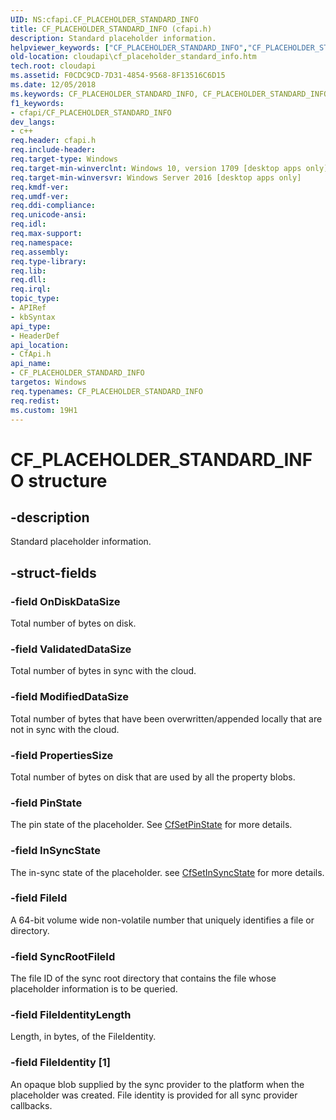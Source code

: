 ```yaml
---
UID: NS:cfapi.CF_PLACEHOLDER_STANDARD_INFO
title: CF_PLACEHOLDER_STANDARD_INFO (cfapi.h)
description: Standard placeholder information.
helpviewer_keywords: ["CF_PLACEHOLDER_STANDARD_INFO","CF_PLACEHOLDER_STANDARD_INFO structure","cfapi/CF_PLACEHOLDER_STANDARD_INFO","cloudApi.cf_placeholder_standard_info"]
old-location: cloudapi\cf_placeholder_standard_info.htm
tech.root: cloudapi
ms.assetid: F0CDC9CD-7D31-4854-9568-8F13516C6D15
ms.date: 12/05/2018
ms.keywords: CF_PLACEHOLDER_STANDARD_INFO, CF_PLACEHOLDER_STANDARD_INFO structure, cfapi/CF_PLACEHOLDER_STANDARD_INFO, cloudApi.cf_placeholder_standard_info
f1_keywords:
- cfapi/CF_PLACEHOLDER_STANDARD_INFO
dev_langs:
- c++
req.header: cfapi.h
req.include-header: 
req.target-type: Windows
req.target-min-winverclnt: Windows 10, version 1709 [desktop apps only]
req.target-min-winversvr: Windows Server 2016 [desktop apps only]
req.kmdf-ver: 
req.umdf-ver: 
req.ddi-compliance: 
req.unicode-ansi: 
req.idl: 
req.max-support: 
req.namespace: 
req.assembly: 
req.type-library: 
req.lib: 
req.dll: 
req.irql: 
topic_type:
- APIRef
- kbSyntax
api_type:
- HeaderDef
api_location:
- CfApi.h
api_name:
- CF_PLACEHOLDER_STANDARD_INFO
targetos: Windows
req.typenames: CF_PLACEHOLDER_STANDARD_INFO
req.redist: 
ms.custom: 19H1
---
```


# CF_PLACEHOLDER_STANDARD_INFO structure


## -description


Standard placeholder information.


## -struct-fields




### -field OnDiskDataSize

Total number of bytes on disk.


### -field ValidatedDataSize

Total number of bytes in sync with the cloud.


### -field ModifiedDataSize

Total number of bytes that have been overwritten/appended locally that are not in sync with the cloud.


### -field PropertiesSize

Total number of bytes on disk that are used by all the property blobs.


### -field PinState

The pin state of the placeholder. See <a href="https://docs.microsoft.com/windows/desktop/api/cfapi/nf-cfapi-cfsetpinstate">CfSetPinState</a> for more details.


### -field InSyncState

The in-sync state of the placeholder. see <a href="https://docs.microsoft.com/windows/desktop/api/cfapi/nf-cfapi-cfsetinsyncstate">CfSetInSyncState</a> for more details.


### -field FileId

A 64-bit volume wide non-volatile number that uniquely identifies a file or directory.


### -field SyncRootFileId

The file ID of the sync root directory that contains the file whose placeholder information is to be queried.


### -field FileIdentityLength

Length, in bytes, of the FileIdentity.




### -field FileIdentity [1]

An opaque blob supplied by the sync provider to the platform when the placeholder was created. File identity is provided for all sync provider callbacks.

